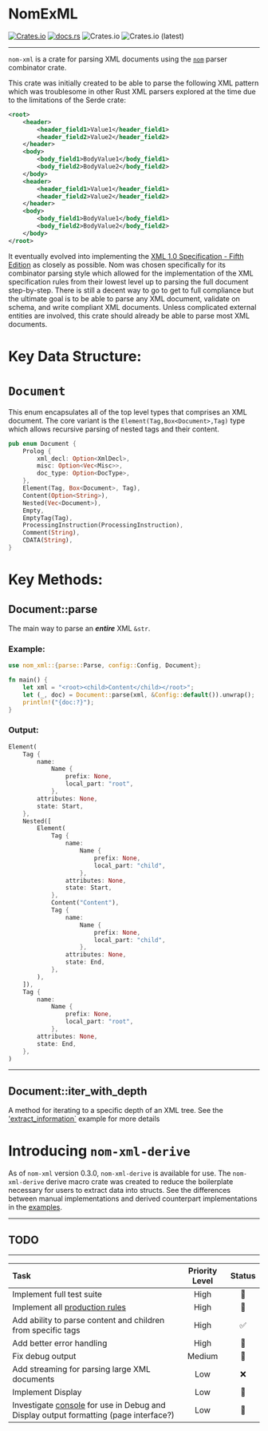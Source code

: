 # NomExML

[![Crates.io](https://img.shields.io/crates/v/nom-xml)](https://crates.io/crates/nom-xml)  [![docs.rs](https://img.shields.io/docsrs/nom-xml)](https://docs.rs/nom-xml/latest/nom_xml/) ![Crates.io](https://img.shields.io/crates/l/nom-xml) ![Crates.io (latest)](https://img.shields.io/crates/dv/nom_xml)

---

`nom-xml` is a crate for parsing XML documents using the [`nom`](https://github.com/rust-bakery/nom) parser combinator crate.

This crate was initially created to be able to parse the following XML pattern which was troublesome in other Rust XML parsers explored at the time due to the limitations of the Serde crate:

```xml
<root>
    <header>
        <header_field1>Value1</header_field1>
        <header_field2>Value2</header_field2>
    </header>
    <body>
        <body_field1>BodyValue1</body_field1>
        <body_field2>BodyValue2</body_field2>
    </body>
    <header>
        <header_field1>Value1</header_field1>
        <header_field2>Value2</header_field2>
    </header>
    <body>
        <body_field1>BodyValue1</body_field1>
        <body_field2>BodyValue2</body_field2>
    </body>
</root>
```

It eventually evolved into implementing the [XML 1.0 Specification - Fifth Edition](https://www.w3.org/TR/2008/REC-xml-20081126/) as closely as possible.
Nom was chosen specifically for its combinator parsing style which allowed for the implementation of the XML specification rules from their lowest level up to parsing the full document step-by-step.
There is still a decent way to go to get to full compliance but the ultimate goal is to be able to parse any XML document, validate on schema, and write compliant XML documents.
Unless complicated external entities are involved, this crate should already be able to parse most XML documents.

# Key Data Structure:

# `Document`

This enum encapsulates all of the top level types that comprises an XML document. The core variant is the `Element(Tag,Box<Document>,Tag)` type which allows recursive parsing of nested tags and their content.

```rust
pub enum Document {
    Prolog {
        xml_decl: Option<XmlDecl>,
        misc: Option<Vec<Misc>>,
        doc_type: Option<DocType>,
    },
    Element(Tag, Box<Document>, Tag),
    Content(Option<String>),
    Nested(Vec<Document>),
    Empty,
    EmptyTag(Tag),
    ProcessingInstruction(ProcessingInstruction),
    Comment(String),
    CDATA(String),
}

```



# Key Methods:

## Document::parse
The main way to parse an ***entire*** XML `&str`.

### Example:
```rust
use nom_xml::{parse::Parse, config::Config, Document};

fn main() {
    let xml = "<root><child>Content</child></root>";
    let (_, doc) = Document::parse(xml, &Config::default()).unwrap();
    println!("{doc:?}");
}
```

### Output:
```rust
Element(
    Tag {
        name:
            Name {
                prefix: None,
                local_part: "root",
            },
        attributes: None,
        state: Start,
    },
    Nested([
        Element(
            Tag {
                name:
                    Name {
                        prefix: None,
                        local_part: "child",
                    },
                attributes: None,
                state: Start,
            },
            Content("Content"),
            Tag {
                name:
                    Name {
                        prefix: None,
                        local_part: "child",
                    },
                attributes: None,
                state: End,
            },
        ),
    ]),
    Tag {
        name:
            Name {
                prefix: None,
                local_part: "root",
            },
        attributes: None,
        state: End,
    },
)
```

---

## Document::iter_with_depth

A method for iterating to a specific depth of an XML tree. See the ['extract_information`](https://github.com/RodogInfinite/NomExML/blob/main/examples/extract_information.rs) example for more details


# Introducing `nom-xml-derive`
As of `nom-xml` version 0.3.0, `nom-xml-derive` is available for use. The `nom-xml-derive` derive macro crate was created to reduce the boilerplate necessary for users to extract data into structs. See the differences between manual implementations and derived counterpart implementations in the [examples](https://github.com/RodogInfinite/NomExML/blob/main/examples).


---
## TODO
---
| Task | Priority Level | Status |
|:----------------------|:----------:|:-----:|
| Implement full test suite | High | :construction: |
| Implement all [production rules](src/docs/parser_implementation_tracking.md)  | High | :construction: |
| Add ability to parse content and children from specific tags | High | ✅ |
| Add better error handling | High | :thought_balloon: |
| Fix debug output | Medium | :thought_balloon: |
| Add streaming for parsing large XML documents | Low | ❌ |
| Implement Display | Low | :thought_balloon: |
| Investigate [console](https://crates.io/crates/console) for use in Debug and Display output formatting (page interface?) | Low | :thought_balloon: |

